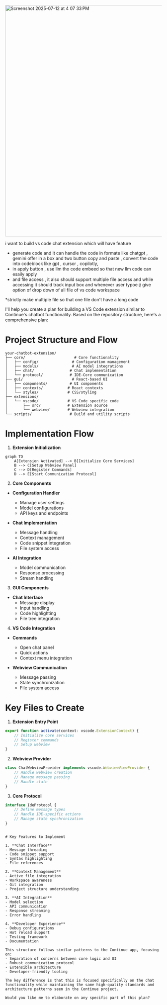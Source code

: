 <img width="1390" height="744" alt="Screenshot 2025-07-12 at 4 07 33 PM" src="https://github.com/user-attachments/assets/25481fcf-6ddd-4a04-a2d7-efae89ea4a75" />
 

i want to build vs code chat extension which will have feature 

- generate code and it can handle the code in formate like chatgpt , gemini offer in a box and two button copy and paste , convert the code into codeblock like gpt , cursor , copilotly,
- in apply button , use llm tho code embeed so that new llm code can esaily apply 
- and file access , it also should support multiple file access and while accessing it should track input box and whenever user typoe `@` give option of drop down of all file of vs code workspace 

*strictly make multiple file so that one file don't have a long code 

I'll help you create a plan for building a VS Code extension similar to Continue's chatbot functionality. Based on the repository structure, here's a comprehensive plan:

# Project Structure and Flow

```plaintext
your-chatbot-extension/
├── core/                      # Core functionality
│   ├── config/               # Configuration management
│   ├── models/               # AI model integrations
│   ├── chat/                # Chat implementation
│   └── protocol/            # IDE-Core communication
├── gui/                      # React-based UI
│   ├── components/          # UI components
│   ├── contexts/           # React contexts
│   └── styles/             # CSS/styling
├── extensions/
│   └── vscode/             # VS Code specific code
│       ├── src/            # Extension source
│       └── webview/        # Webview integration
└── scripts/                 # Build and utility scripts
```

# Implementation Flow

1. **Extension Initialization**
```mermaid
graph TD
    A[Extension Activated] --> B[Initialize Core Services]
    B --> C[Setup Webview Panel]
    C --> D[Register Commands]
    D --> E[Start Communication Protocol]
```

2. **Core Components**

- **Configuration Handler**
  - Manage user settings
  - Model configurations
  - API keys and endpoints

- **Chat Implementation**
  - Message handling
  - Context management
  - Code snippet integration
  - File system access

- **AI Integration**
  - Model communication
  - Response processing
  - Stream handling

3. **GUI Components**

- **Chat Interface**
  - Message display
  - Input handling
  - Code highlighting
  - File tree integration

4. **VS Code Integration**

- **Commands**
  - Open chat panel
  - Quick actions
  - Context menu integration

- **Webview Communication**
  - Message passing
  - State synchronization
  - File system access

# Key Files to Create

1. **Extension Entry Point**
```typescript:/Users/vashusingh/Downloads/continue-main/extensions/vscode/src/extension.ts
export function activate(context: vscode.ExtensionContext) {
    // Initialize core services
    // Register commands
    // Setup webview
}
```

2. **Webview Provider**
```typescript:/Users/vashusingh/Downloads/continue-main/extensions/vscode/src/ChatWebviewProvider.ts
class ChatWebviewProvider implements vscode.WebviewViewProvider {
    // Handle webview creation
    // Manage message passing
    // Handle state
}
```

3. **Core Protocol**
```typescript:/Users/vashusingh/Downloads/continue-main/core/protocol/ideProtocol.ts
interface IdeProtocol {
    // Define message types
    // Handle IDE-specific actions
    // Manage state synchronization
}
```


```

# Key Features to Implement

1. **Chat Interface**
- Message threading
- Code snippet support
- Syntax highlighting
- File references

2. **Context Management**
- Active file integration
- Workspace awareness
- Git integration
- Project structure understanding

3. **AI Integration**
- Model selection
- API communication
- Response streaming
- Error handling

4. **Developer Experience**
- Debug configurations
- Hot reload support
- Testing framework
- Documentation

This structure follows similar patterns to the Continue app, focusing on:
- Separation of concerns between core logic and UI
- Robust communication protocol
- Extensible architecture
- Developer-friendly tooling

The key difference is that this is focused specifically on the chat functionality while maintaining the same high-quality standards and architecture patterns seen in the Continue project.

Would you like me to elaborate on any specific part of this plan?
